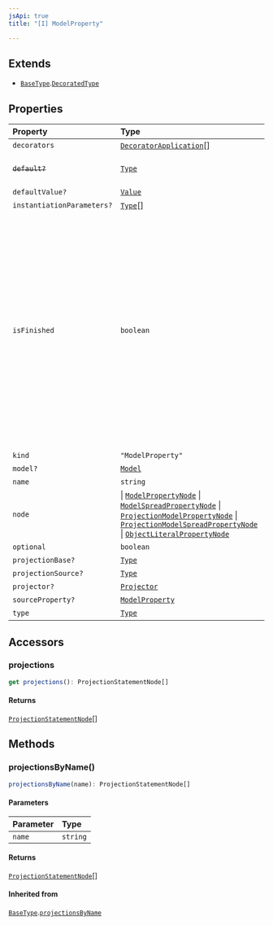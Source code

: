 ```yaml
---
jsApi: true
title: "[I] ModelProperty"

---
```

## Extends

- [`BaseType`](BaseType.md).[`DecoratedType`](DecoratedType.md)

## Properties

| Property | Type | Description | Overrides | Inherited from |
| :------ | :------ | :------ | :------ | :------ |
| `decorators` | [`DecoratorApplication`](DecoratorApplication.md)[] | - | [`DecoratedType`](DecoratedType.md).`decorators` | [`DecoratedType`](DecoratedType.md).`decorators` |
| ~~`default?`~~ | [`Type`](../type-aliases/Type.md) | **Deprecated**<br />use [defaultValue](ModelProperty.md) instead. | - | - |
| `defaultValue?` | [`Value`](../type-aliases/Value.md) | - | - | - |
| `instantiationParameters?` | [`Type`](../type-aliases/Type.md)[] | - | [`BaseType`](BaseType.md).`instantiationParameters` | [`BaseType`](BaseType.md).`instantiationParameters` |
| `isFinished` | `boolean` | Reflect if a type has been finished(Decorators have been called).<br />There is multiple reasons a type might not be finished:<br />- a template declaration will not<br />- a template instance that argument that are still template parameters<br />- a template instance that is only partially instantiated(like a templated operation inside a templated interface) | [`BaseType`](BaseType.md).`isFinished` | [`BaseType`](BaseType.md).`isFinished` |
| `kind` | `"ModelProperty"` | - | [`BaseType`](BaseType.md).`kind` | [`BaseType`](BaseType.md).`kind` |
| `model?` | [`Model`](Model.md) | - | - | - |
| `name` | `string` | - | - | - |
| `node` |  \| [`ModelPropertyNode`](ModelPropertyNode.md) \| [`ModelSpreadPropertyNode`](ModelSpreadPropertyNode.md) \| [`ProjectionModelPropertyNode`](ProjectionModelPropertyNode.md) \| [`ProjectionModelSpreadPropertyNode`](ProjectionModelSpreadPropertyNode.md) \| [`ObjectLiteralPropertyNode`](ObjectLiteralPropertyNode.md) | - | [`BaseType`](BaseType.md).`node` | [`BaseType`](BaseType.md).`node` |
| `optional` | `boolean` | - | - | - |
| `projectionBase?` | [`Type`](../type-aliases/Type.md) | - | [`BaseType`](BaseType.md).`projectionBase` | [`BaseType`](BaseType.md).`projectionBase` |
| `projectionSource?` | [`Type`](../type-aliases/Type.md) | - | [`BaseType`](BaseType.md).`projectionSource` | [`BaseType`](BaseType.md).`projectionSource` |
| `projector?` | [`Projector`](Projector.md) | - | [`BaseType`](BaseType.md).`projector` | [`BaseType`](BaseType.md).`projector` |
| `sourceProperty?` | [`ModelProperty`](ModelProperty.md) | - | - | - |
| `type` | [`Type`](../type-aliases/Type.md) | - | - | - |

## Accessors

### projections

```ts
get projections(): ProjectionStatementNode[]
```

#### Returns

[`ProjectionStatementNode`](ProjectionStatementNode.md)[]

## Methods

### projectionsByName()

```ts
projectionsByName(name): ProjectionStatementNode[]
```

#### Parameters

| Parameter | Type |
| :------ | :------ |
| `name` | `string` |

#### Returns

[`ProjectionStatementNode`](ProjectionStatementNode.md)[]

#### Inherited from

[`BaseType`](BaseType.md).[`projectionsByName`](BaseType.md#projectionsbyname)
